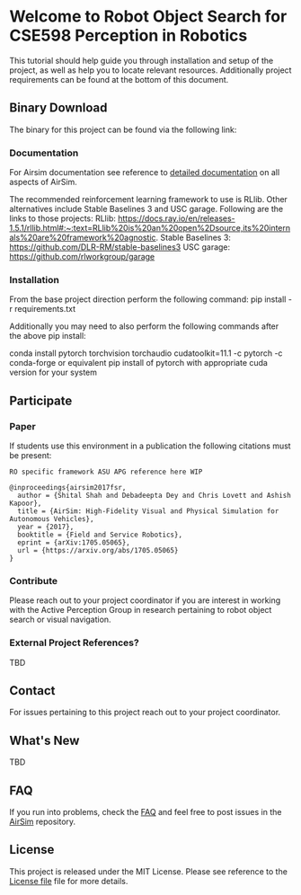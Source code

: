 # Welcome to Robot Object Search for CSE598 Perception in Robotics

This tutorial should help guide you through installation and setup of the project, as well as help you to locate relevant resources.
Additionally project requirements can be found at the bottom of this document.


## Binary Download
The binary for this project can be found via the following link: 


### Documentation

For Airsim documentation see reference to [detailed documentation](https://microsoft.github.io/AirSim/) on all aspects of AirSim.

The recommended reinforcement learning framework to use is RLlib. Other alternatives include Stable Baselines 3 and USC garage. Following are the links
to those projects:
RLlib: https://docs.ray.io/en/releases-1.5.1/rllib.html#:~:text=RLlib%20is%20an%20open%2Dsource,its%20internals%20are%20framework%20agnostic.
Stable Baselines 3: https://github.com/DLR-RM/stable-baselines3
USC garage: https://github.com/rlworkgroup/garage


### Installation

From the base project direction perform the following command:
pip install -r requirements.txt

Additionally you may need to also perform the following commands after the above pip install:

conda install pytorch torchvision torchaudio cudatoolkit=11.1 -c pytorch -c conda-forge or equivalent pip install of pytorch with appropriate cuda version
for your system

## Participate

### Paper

If students use this environment in a publication the following citations must be present:
```
RO specific framework ASU APG reference here WIP
```

```
@inproceedings{airsim2017fsr,
  author = {Shital Shah and Debadeepta Dey and Chris Lovett and Ashish Kapoor},
  title = {AirSim: High-Fidelity Visual and Physical Simulation for Autonomous Vehicles},
  year = {2017},
  booktitle = {Field and Service Robotics},
  eprint = {arXiv:1705.05065},
  url = {https://arxiv.org/abs/1705.05065}
}
```

### Contribute

Please reach out to your project coordinator if you are interest in working with the Active Perception Group in research pertaining to robot object search
or visual navigation.


### External Project References?

TBD


## Contact

For issues pertaining to this project reach out to your project coordinator.


## What's New

TBD

## FAQ

If you run into problems, check the [FAQ](https://microsoft.github.io/AirSim/faq) and feel free to post issues in the  [AirSim](https://github.com/Microsoft/AirSim/issues) repository.


## License

This project is released under the MIT License. Please see reference to the [License file](LICENSE) file for more details.










